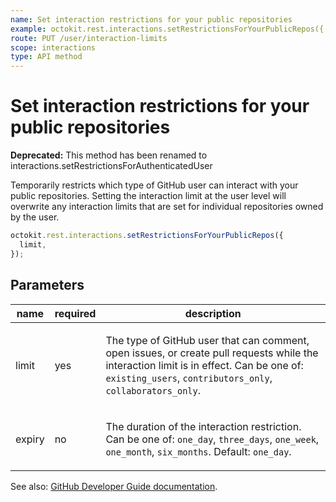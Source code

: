 ```yaml
---
name: Set interaction restrictions for your public repositories
example: octokit.rest.interactions.setRestrictionsForYourPublicRepos({ limit })
route: PUT /user/interaction-limits
scope: interactions
type: API method
---
```


# Set interaction restrictions for your public repositories

**Deprecated:** This method has been renamed to interactions.setRestrictionsForAuthenticatedUser

Temporarily restricts which type of GitHub user can interact with your public repositories. Setting the interaction limit at the user level will overwrite any interaction limits that are set for individual repositories owned by the user.

```js
octokit.rest.interactions.setRestrictionsForYourPublicRepos({
  limit,
});
```

## Parameters

<table>
  <thead>
    <tr>
      <th>name</th>
      <th>required</th>
      <th>description</th>
    </tr>
  </thead>
  <tbody>
    <tr><td>limit</td><td>yes</td><td>

The type of GitHub user that can comment, open issues, or create pull requests while the interaction limit is in effect. Can be one of: `existing_users`, `contributors_only`, `collaborators_only`.

</td></tr>
<tr><td>expiry</td><td>no</td><td>

The duration of the interaction restriction. Can be one of: `one_day`, `three_days`, `one_week`, `one_month`, `six_months`. Default: `one_day`.

</td></tr>
  </tbody>
</table>

See also: [GitHub Developer Guide documentation](https://docs.github.com/rest/reference/interactions#set-interaction-restrictions-for-your-public-repositories).

